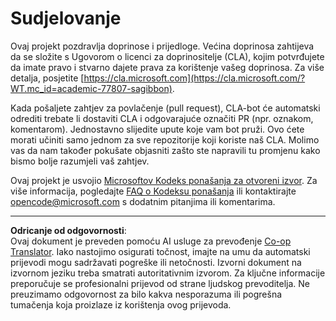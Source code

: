 <!--
CO_OP_TRANSLATOR_METADATA:
{
  "original_hash": "777400e9f0336c7ee2f9a1200a88478f",
  "translation_date": "2025-08-27T21:58:17+00:00",
  "source_file": "CONTRIBUTING.md",
  "language_code": "hr"
}
-->
# Sudjelovanje

Ovaj projekt pozdravlja doprinose i prijedloge. Većina doprinosa zahtijeva da se složite s Ugovorom o licenci za doprinositelje (CLA), kojim potvrđujete da imate pravo i stvarno dajete prava za korištenje vašeg doprinosa. Za više detalja, posjetite [https://cla.microsoft.com](https://cla.microsoft.com/?WT.mc_id=academic-77807-sagibbon).

Kada pošaljete zahtjev za povlačenje (pull request), CLA-bot će automatski odrediti trebate li dostaviti CLA i odgovarajuće označiti PR (npr. oznakom, komentarom). Jednostavno slijedite upute koje vam bot pruži. Ovo ćete morati učiniti samo jednom za sve repozitorije koji koriste naš CLA. Molimo vas da nam također pokušate objasniti zašto ste napravili tu promjenu kako bismo bolje razumjeli vaš zahtjev.

Ovaj projekt je usvojio [Microsoftov Kodeks ponašanja za otvoreni izvor](https://opensource.microsoft.com/codeofconduct/?WT.mc_id=academic-77807-sagibbon).
Za više informacija, pogledajte [FAQ o Kodeksu ponašanja](https://opensource.microsoft.com/codeofconduct/faq/?WT.mc_id=academic-77807-sagibbon)
ili kontaktirajte [opencode@microsoft.com](mailto:opencode@microsoft.com) s dodatnim pitanjima ili komentarima.

---

**Odricanje od odgovornosti**:  
Ovaj dokument je preveden pomoću AI usluge za prevođenje [Co-op Translator](https://github.com/Azure/co-op-translator). Iako nastojimo osigurati točnost, imajte na umu da automatski prijevodi mogu sadržavati pogreške ili netočnosti. Izvorni dokument na izvornom jeziku treba smatrati autoritativnim izvorom. Za ključne informacije preporučuje se profesionalni prijevod od strane ljudskog prevoditelja. Ne preuzimamo odgovornost za bilo kakva nesporazuma ili pogrešna tumačenja koja proizlaze iz korištenja ovog prijevoda.